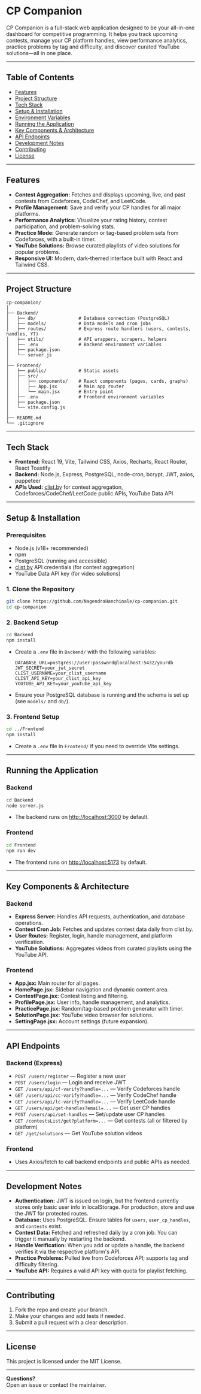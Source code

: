 # CP Companion

CP Companion is a full-stack web application designed to be your all-in-one dashboard for competitive programming. It helps you track upcoming contests, manage your CP platform handles, view performance analytics, practice problems by tag and difficulty, and discover curated YouTube solutions—all in one place.

---

## Table of Contents

- [Features](#features)
- [Project Structure](#project-structure)
- [Tech Stack](#tech-stack)
- [Setup & Installation](#setup--installation)
- [Environment Variables](#environment-variables)
- [Running the Application](#running-the-application)
- [Key Components & Architecture](#key-components--architecture)
- [API Endpoints](#api-endpoints)
- [Development Notes](#development-notes)
- [Contributing](#contributing)
- [License](#license)

---

## Features
- **Contest Aggregation:** Fetches and displays upcoming, live, and past contests from Codeforces, CodeChef, and LeetCode.
- **Profile Management:** Save and verify your CP handles for all major platforms.
- **Performance Analytics:** Visualize your rating history, contest participation, and problem-solving stats.
- **Practice Mode:** Generate random or tag-based problem sets from Codeforces, with a built-in timer.
- **YouTube Solutions:** Browse curated playlists of video solutions for popular problems.
- **Responsive UI:** Modern, dark-themed interface built with React and Tailwind CSS.

---

## Project Structure

```
cp-companion/
│
├── Backend/
│   ├── db/                # Database connection (PostgreSQL)
│   ├── models/            # Data models and cron jobs
│   ├── routes/            # Express route handlers (users, contests, handles, YT)
│   ├── utils/             # API wrappers, scrapers, helpers
│   ├── .env               # Backend environment variables
│   ├── package.json
│   └── server.js
│
├── Frontend/
│   ├── public/            # Static assets
│   ├── src/
│   │   ├── components/    # React components (pages, cards, graphs)
│   │   ├── App.jsx        # Main app router
│   │   └── main.jsx       # Entry point
│   ├── .env               # Frontend environment variables
│   ├── package.json
│   └── vite.config.js
│
├── README.md
└── .gitignore
```

---

## Tech Stack

- **Frontend:** React 19, Vite, Tailwind CSS, Axios, Recharts, React Router, React Toastify
- **Backend:** Node.js, Express, PostgreSQL, node-cron, bcrypt, JWT, axios, puppeteer
- **APIs Used:** [clist.by](https://clist.by/) for contest aggregation, Codeforces/CodeChef/LeetCode public APIs, YouTube Data API

---

## Setup & Installation

### Prerequisites

- Node.js (v18+ recommended)
- npm
- PostgreSQL (running and accessible)
- [clist.by](https://clist.by/) API credentials (for contest aggregation)
- YouTube Data API key (for video solutions)

### 1. Clone the Repository

```sh
git clone https://github.com/NagendraHanchinale/cp-companion.git
cd cp-companion
```

### 2. Backend Setup

```sh
cd Backend
npm install
```

- Create a `.env` file in `Backend/` with the following variables:

  ```
  DATABASE_URL=postgres://user:password@localhost:5432/yourdb
  JWT_SECRET=your_jwt_secret
  CLIST_USERNAME=your_clist_username
  CLIST_API_KEY=your_clist_api_key
  YOUTUBE_API_KEY=your_youtube_api_key
  
  ```

- Ensure your PostgreSQL database is running and the schema is set up (see `models/` and `db/`).

### 3. Frontend Setup

```sh
cd ../Frontend
npm install
```

- Create a `.env` file in `Frontend/` if you need to override Vite settings.

---

## Running the Application

### Backend

```sh
cd Backend
node server.js
```

- The backend runs on [http://localhost:3000](http://localhost:3000) by default.

### Frontend

```sh
cd Frontend
npm run dev
```

- The frontend runs on [http://localhost:5173](http://localhost:5173) by default.

---

## Key Components & Architecture

### Backend

- **Express Server:** Handles API requests, authentication, and database operations.
- **Contest Cron Job:** Fetches and updates contest data daily from clist.by.
- **User Routes:** Register, login, handle management, and platform verification.
- **YouTube Solutions:** Aggregates videos from curated playlists using the YouTube API.

### Frontend

- **App.jsx:** Main router for all pages.
- **HomePage.jsx:** Sidebar navigation and dynamic content area.
- **ContestPage.jsx:** Contest listing and filtering.
- **ProfilePage.jsx:** User info, handle management, and analytics.
- **PracticePage.jsx:** Random/tag-based problem generator with timer.
- **SolutionPage.jsx:** YouTube video browser for solutions.
- **SettingPage.jsx:** Account settings (future expansion).

---

## API Endpoints

### Backend (Express)

- `POST /users/register` — Register a new user
- `POST /users/login` — Login and receive JWT
- `GET /users/api/cf-varify?handle=...` — Verify Codeforces handle
- `GET /users/api/cc-varify?handle=...` — Verify CodeChef handle
- `GET /users/api/lc-varify?handle=...` — Verify LeetCode handle
- `GET /users/api/get-handles?email=...` — Get user CP handles
- `POST /users/api/set-handles` — Set/update user CP handles
- `GET /contestsList/get?platform=...` — Get contests (all or filtered by platform)
- `GET /get/solutions` — Get YouTube solution videos

### Frontend

- Uses Axios/fetch to call backend endpoints and public APIs as needed.

---

## Development Notes

- **Authentication:** JWT is issued on login, but the frontend currently stores only basic user info in localStorage. For production, store and use the JWT for protected routes.
- **Database:** Uses PostgreSQL. Ensure tables for `users`, `user_cp_handles`, and `contests` exist.
- **Contest Data:** Fetched and refreshed daily by a cron job. You can trigger it manually by restarting the backend.
- **Handle Verification:** When you add or update a handle, the backend verifies it via the respective platform's API.
- **Practice Problems:** Pulled live from Codeforces API; supports tag and difficulty filtering.
- **YouTube API:** Requires a valid API key with quota for playlist fetching.

---

## Contributing

1. Fork the repo and create your branch.
2. Make your changes and add tests if needed.
3. Submit a pull request with a clear description.

---

## License

This project is licensed under the MIT License.

---

**Questions?**  
Open an issue or contact the maintainer.
